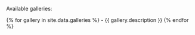 
Available galleries:

{% for gallery in site.data.galleries %} - {{ gallery.description }} {% endfor %}
